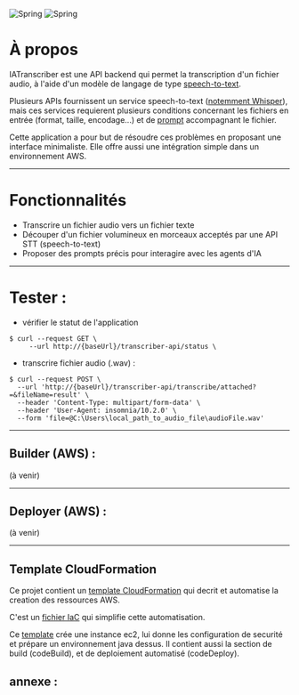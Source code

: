 ![Spring](https://img.shields.io/badge/-Aws-13aa52?style=for-the-badge&logo=aws&logoColor=white)
![Spring](https://img.shields.io/badge/-Boot-13aa52?style=for-the-badge&logo=springboot&logoColor=white)

# À propos
IATranscriber est une API backend qui permet la transcription d'un fichier audio, à l'aide d'un modèle de langage de type [speech-to-text](https://en.wikipedia.org/wiki/Speech_recognition).

Plusieurs APIs fournissent un service speech-to-text ([notemment Whisper](https://platform.openai.com/docs/guides/speech-to-text)), mais ces services requierent plusieurs conditions concernant les fichiers en entrée (format, taille, encodage...) et de [prompt](https://en.wikipedia.org/wiki/Prompt_engineering) accompagnant le fichier.

Cette application a pour but de résoudre ces problèmes en proposant une interface minimaliste.
Elle offre aussi une intégration simple dans un environnement AWS.

---


# Fonctionnalités
- Transcrire un fichier audio vers un fichier texte
- Découper d'un fichier volumineux en morceaux acceptés par une API STT (speech-to-text)
- Proposer des prompts précis  pour interagire avec les agents d'IA

---
# Tester :
- vérifier le statut de l'application
```
$ curl --request GET \
     --url http://{baseUrl}/transcriber-api/status \
```


- transcrire fichier audio (.wav) :
```
$ curl --request POST \
  --url 'http://{baseUrl}/transcriber-api/transcribe/attached?=&fileName=result' \
  --header 'Content-Type: multipart/form-data' \
  --header 'User-Agent: insomnia/10.2.0' \
  --form 'file=@C:\Users\local_path_to_audio_file\audioFile.wav'
```

--- 
## Builder (AWS) :
(à venir)

---
## Deployer (AWS) :
(à venir)

---
## Template CloudFormation

Ce projet contient un [template CloudFormation](https://en.wikipedia.org/wiki/AWS_CloudFormation) qui decrit et automatise la creation des ressources AWS.

C'est un [fichier IaC](https://fr.wikipedia.org/wiki/Infrastructure_as_code) qui simplifie cette automatisation. 

Ce [template](scripts/cloudformation) crée une instance ec2, lui donne les configuration de securité et prépare un environnement java dessus.
Il contient aussi la section de build (codeBuild), et de deploiement automatisé (codeDeploy).

## annexe :
